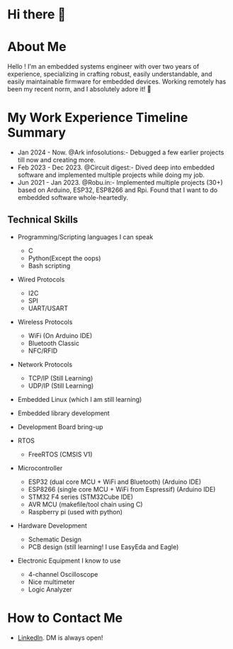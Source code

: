 # Hi there 👋

# About Me

Hello ! I'm an embedded systems engineer with over two years of experience, specializing in crafting robust, easily understandable, and easily maintainable firmware for embedded devices. Working remotely has been my recent norm, and I absolutely adore it! 🌟

# My Work Experience Timeline Summary

* Jan 2024 - Now. @Ark infosolutions:- Debugged a few earlier projects till now and creating more.
* Feb 2023 - Dec 2023. @Circuit digest:- Dived deep into embedded software and implemented multiple projects while doing my job.
* Jun 2021 - Jan 2023. @Robu.in:- Implemented multiple projects (30+) based on Arduino, ESP32, ESP8266 and Rpi. Found that I want to do embedded software whole-heartedly.


## Technical Skills
* Programming/Scripting languages I can speak
  * C
  * Python(Except the oops)
  * Bash scripting
  
  
* Wired Protocols
  * I2C
  * SPI 
  * UART/USART 

* Wireless Protocols
  * WiFi (On Arduino IDE)
  * Bluetooth Classic 
  * NFC/RFID 
  
* Network Protocols
  * TCP/IP (Still Learning)
  * UDP/IP (Still Learning)
  
* Embedded Linux (which I am still learning)
* Embedded library development
* Development Board bring-up

* RTOS
  * FreeRTOS (CMSIS V1)
 
* Microcontroller
  * ESP32 (dual core MCU + WiFi and Bluetooth) (Arduino IDE)
  * ESP8266 (single core MCU + WiFi from Espressif) (Arduino IDE)
  * STM32 F4 series (STM32Cube IDE)
  * AVR MCU (makefile/tool chain using C)
  * Raspberry pi (used with python)
  
* Hardware Development
  * Schematic Design
  * PCB design (still learning! I use EasyEda and Eagle)
 
* Electronic Equipment I know to use
  * 4-channel Oscilloscope
  * Nice multimeter
  * Logic Analyzer



# How to Contact Me
* [LinkedIn](https://www.linkedin.com/in/prathameshbarik/). DM is always open!
